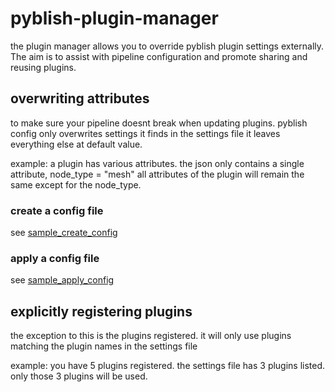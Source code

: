 # pyblish-plugin-manager

the plugin manager allows you to override pyblish plugin settings externally. The aim is to assist with pipeline configuration and promote sharing and reusing plugins.

## overwriting attributes
to make sure your pipeline doesnt break when updating plugins.
pyblish config only overwrites settings it finds in the settings file
it leaves everything else at default value.

example:
a plugin has various attributes. the json only contains a single attribute, node_type = "mesh"
all attributes of the plugin will remain the same except for the node_type.

### create a config file
see [sample_create_config](sample/sample_create_config.py)

### apply a config file
see [sample_apply_config](sample/sample_apply_config.py)

## explicitly registering plugins
the exception to this is the plugins registered.
it will only use plugins matching the plugin names in the settings file

example:
you have 5 plugins registered. the settings file has 3 plugins listed.
only those 3 plugins will be used.
